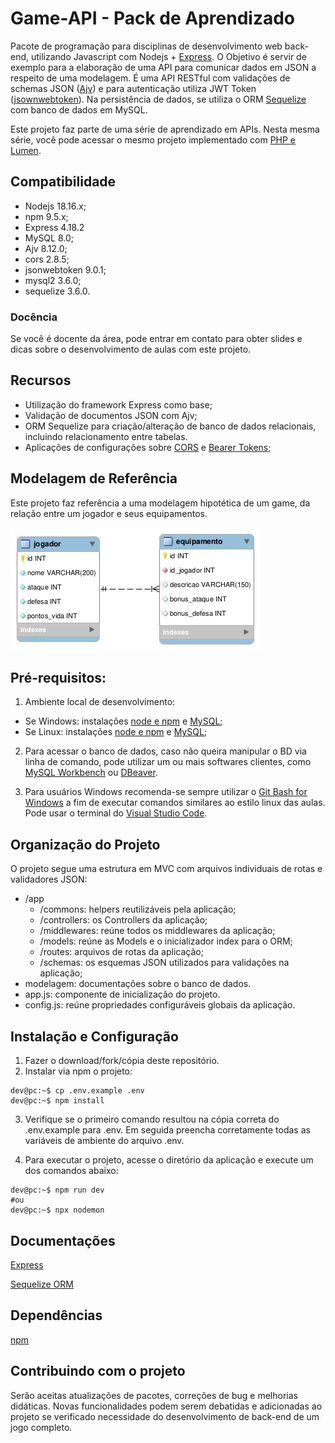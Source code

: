 # Game-API - Pack de Aprendizado

Pacote de programação para disciplinas de desenvolvimento web back-end, utilizando Javascript com Nodejs + [Express](https://expressjs.com/). O Objetivo é servir de exemplo para a elaboração de uma API para comunicar dados em JSON a respeito de uma modelagem. É uma API RESTful com validações de schemas JSON ([Ajv](https://ajv.js.org/)) e para autenticação utiliza JWT Token ([jsownwebtoken](https://github.com/auth0/node-jsonwebtoken)). Na persistência de dados, se utiliza o ORM [Sequelize](https://sequelize.org/) com banco de dados em MySQL.

Este projeto faz parte de uma série de aprendizado em APIs. Nesta mesma série, você pode acessar o mesmo projeto implementado com [PHP e Lumen](https://github.com/fabiosperotto/pratica-api-rest).

## Compatibilidade

- Nodejs 18.16.x;
- npm 9.5.x;
- Express 4.18.2
- MySQL 8.0;
- Ajv 8.12.0;
- cors 2.8.5;
- jsonwebtoken 9.0.1;
- mysql2 3.6.0;
- sequelize 3.6.0.

### Docência

Se você é docente da área, pode entrar em contato para obter slides e dicas sobre o desenvolvimento de aulas com este projeto.

## Recursos

- Utilização do framework Express como base;
- Validação de documentos JSON com Ajv;
- ORM Sequelize para criação/alteração de banco de dados relacionais, incluindo relacionamento entre tabelas.
- Aplicações de configurações sobre [CORS](https://developer.mozilla.org/en-US/docs/Web/HTTP/CORS) e [Bearer Tokens](https://oauth.net/2/bearer-tokens/);

## Modelagem de Referência

Este projeto faz referência a uma modelagem hipotética de um game, da relação entre um jogador e seus equipamentos.

![Imagem da Modelagem inicial do sistema](/modelagem/modelagem-img.png)

## Pré-requisitos:

1. Ambiente local de desenvolvimento:

- Se Windows: instalações [node e npm](https://treehouse.github.io/installation-guides/windows/node-windows.html) e [MySQL](https://dev.mysql.com/downloads/installer/);
- Se Linux: instalações [node e npm](https://www.digitalocean.com/community/tutorials/how-to-install-node-js-on-ubuntu-22-04) e [MySQL](https://www.digitalocean.com/community/tutorials/how-to-install-mysql-on-ubuntu-22-04);

2. Para acessar o banco de dados, caso não queira manipular o BD via linha de comando, pode utilizar um ou mais softwares clientes, como [MySQL Workbench](https://www.mysql.com/products/workbench/) ou [DBeaver](https://dbeaver.io/).

3. Para usuários Windows recomenda-se sempre utilizar o [Git Bash for Windows](https://gitforwindows.org/) a fim de executar comandos similares ao estilo linux das aulas. Pode usar o terminal do [Visual Studio Code](https://code.visualstudio.com/).

## Organização do Projeto

O projeto segue uma estrutura em MVC com arquivos individuais de rotas e validadores JSON:

- /app
  - /commons: helpers reutilizáveis pela aplicação;
  - /controllers: os Controllers da aplicação;
  - /middlewares: reúne todos os middlewares da aplicação;
  - /models: reúne as Models e o inicializador index para o ORM;
  - /routes: arquivos de rotas da aplicação;
  - /schemas: os esquemas JSON utilizados para validações na aplicação;
- modelagem: documentações sobre o banco de dados.
- app.js: componente de inicialização do projeto.
- config.js: reúne propriedades configuráveis globais da aplicação.

## Instalação e Configuração

1. Fazer o download/fork/cópia deste repositório.
2. Instalar via npm o projeto:

```console
dev@pc:~$ cp .env.example .env
dev@pc:~$ npm install
```

3. Verifique se o primeiro comando resultou na cópia correta do .env.example para .env. Em seguida preencha corretamente todas as variáveis de ambiente do arquivo .env.

4. Para executar o projeto, acesse o diretório da aplicação e execute um dos comandos abaixo:

```console
dev@pc:~$ npm run dev
#ou
dev@pc:~$ npx nodemon
```

## Documentações

[Express](https://expressjs.com/pt-br/)

[Sequelize ORM](https://sequelize.org/docs/v6/getting-started/)

## Dependências

[npm](https://www.npmjs.com/)

## Contribuindo com o projeto

Serão aceitas atualizações de pacotes, correções de bug e melhorias didáticas. Novas funcionalidades podem serem debatidas e adicionadas ao projeto se verificado necessidade do desenvolvimento de back-end de um jogo completo.
